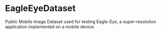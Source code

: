 # EagleEyeDataset
Public Mobile Image Dataset used for testing Eagle-Eye, a super-resolution application implemented on a mobile device.
